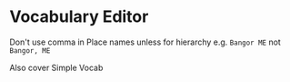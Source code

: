 # Vocabulary Editor

Don't use comma in Place names unless for hierarchy e.g. `Bangor ME` not `Bangor, ME`

Also cover Simple Vocab
